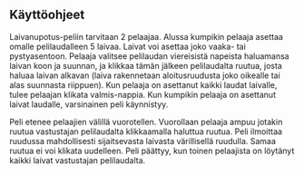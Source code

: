 ## Käyttöohjeet 

Laivanupotus-peliin tarvitaan 2 pelaajaa. Alussa kumpikin pelaaja asettaa omalle pelilaudalleen 5 laivaa. Laivat voi asettaa joko vaaka- tai pystyasentoon. Pelaaja valitsee pelilaudan viereisistä napeista haluamansa laivan koon ja suunnan, ja klikkaa tämän jälkeen pelilaudalta ruutua, josta haluaa laivan alkavan (laiva rakennetaan aloitusruudusta joko oikealle tai alas suunnasta riippuen). Kun pelaaja on asettanut kaikki laudat laivalle, tulee pelaajan klikata valmis-nappia. Kun kumpikin pelaaja on asettanut laivat laudalle, varsinainen peli käynnistyy. 

Peli etenee pelaajien välillä vuorotellen. Vuorollaan pelaaja ampuu jotakin ruutua vastustajan pelilaudalta klikkaamalla haluttua ruutua. Peli ilmoittaa ruudussa mahdollisesti sijaitsevasta laivasta värillisellä ruudulla. Samaa ruutua ei voi klikata uudelleen. Peli päättyy, kun toinen pelaajista on löytänyt kaikki laivat vastustajan pelilaudalta.
